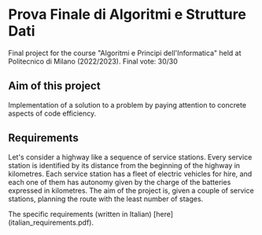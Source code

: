 # Prova Finale di Algoritmi e Strutture Dati
Final project for the course "Algoritmi e Principi dell'Informatica" held at Politecnico di Milano (2022/2023).
Final vote: 30/30
## Aim of this project
Implementation of a solution to a problem by paying attention to concrete aspects of code efficiency.
## Requirements
Let's consider a highway like a sequence of service stations. Every service station is identified by its distance from the beginning of the highway in kilometres. Each service station has a fleet of electric vehicles for hire, and each one of them has autonomy given by the charge of the batteries expressed in kilometres. The aim of the project is, given a couple of service stations, planning the route with the least number of stages.

The specific requirements (written in Italian) [here] (italian_requirements.pdf).
